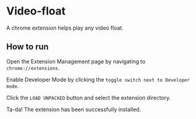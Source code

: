 # Video-float

A chrome extension helps play any video float.

## How to run

Open the Extension Management page by navigating to `chrome://extensions`.

Enable Developer Mode by clicking the `toggle switch next to Developer mode`.

Click the `LOAD UNPACKED` button and select the extension directory.

Ta-da! The extension has been successfully installed. 
